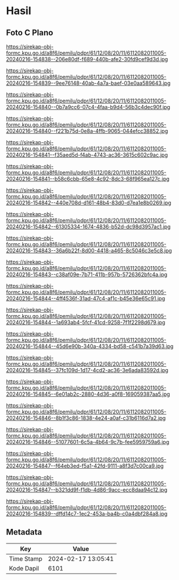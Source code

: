 # Hasil

## Foto C Plano

https://sirekap-obj-formc.kpu.go.id/a8f6/pemilu/pdpr/61/12/08/20/11/6112082011005-20240216-154838--206e80df-f689-440b-afe2-30fd9cef9d3d.jpg

https://sirekap-obj-formc.kpu.go.id/a8f6/pemilu/pdpr/61/12/08/20/11/6112082011005-20240216-154839--9ee76148-40ab-4a7a-baef-03e0aa589643.jpg

https://sirekap-obj-formc.kpu.go.id/a8f6/pemilu/pdpr/61/12/08/20/11/6112082011005-20240216-154840--0b7a9cc6-07c4-4faa-b9d4-56b3c4dec90f.jpg

https://sirekap-obj-formc.kpu.go.id/a8f6/pemilu/pdpr/61/12/08/20/11/6112082011005-20240216-154840--f221b75d-0e8a-4ffb-9065-044efcc38852.jpg

https://sirekap-obj-formc.kpu.go.id/a8f6/pemilu/pdpr/61/12/08/20/11/6112082011005-20240216-154841--f35aed5d-f4ab-4743-ac36-3615c602c9ac.jpg

https://sirekap-obj-formc.kpu.go.id/a8f6/pemilu/pdpr/61/12/08/20/11/6112082011005-20240216-154841--b58c6cbb-65e8-4c92-8dc3-68f965ea127c.jpg

https://sirekap-obj-formc.kpu.go.id/a8f6/pemilu/pdpr/61/12/08/20/11/6112082011005-20240216-154842--440e708d-d161-48b4-83d0-d7ea1e8b0269.jpg

https://sirekap-obj-formc.kpu.go.id/a8f6/pemilu/pdpr/61/12/08/20/11/6112082011005-20240216-154842--61305334-1674-4836-b52d-dc98d3957ac1.jpg

https://sirekap-obj-formc.kpu.go.id/a8f6/pemilu/pdpr/61/12/08/20/11/6112082011005-20240216-154843--36a6b22f-8d00-4418-a465-8c5046c3e5c8.jpg

https://sirekap-obj-formc.kpu.go.id/a8f6/pemilu/pdpr/61/12/08/20/11/6112082011005-20240216-154843--c38af09e-7b71-411b-957b-5726362bfc4a.jpg

https://sirekap-obj-formc.kpu.go.id/a8f6/pemilu/pdpr/61/12/08/20/11/6112082011005-20240216-154844--4ff4536f-31ad-47c4-af1c-b45e36e65c91.jpg

https://sirekap-obj-formc.kpu.go.id/a8f6/pemilu/pdpr/61/12/08/20/11/6112082011005-20240216-154844--1a693ab4-5fcf-41cd-9258-7f1f2298d679.jpg

https://sirekap-obj-formc.kpu.go.id/a8f6/pemilu/pdpr/61/12/08/20/11/6112082011005-20240216-154844--45d6e90b-340a-4334-bd58-c541b7a39d63.jpg

https://sirekap-obj-formc.kpu.go.id/a8f6/pemilu/pdpr/61/12/08/20/11/6112082011005-20240216-154845--37fc109d-1d17-4cd2-ac36-3e6ada83592d.jpg

https://sirekap-obj-formc.kpu.go.id/a8f6/pemilu/pdpr/61/12/08/20/11/6112082011005-20240216-154845--6e01ab2c-2880-4d36-a0f8-169059387aa5.jpg

https://sirekap-obj-formc.kpu.go.id/a8f6/pemilu/pdpr/61/12/08/20/11/6112082011005-20240216-154846--8b1f3c86-1838-4e24-a0af-c31b6116d7a2.jpg

https://sirekap-obj-formc.kpu.go.id/a8f6/pemilu/pdpr/61/12/08/20/11/6112082011005-20240216-154846--51077601-6c5a-4b64-9c7b-fee5959759a6.jpg

https://sirekap-obj-formc.kpu.go.id/a8f6/pemilu/pdpr/61/12/08/20/11/6112082011005-20240216-154847--f64eb3ed-f5a1-42fd-9111-a8f3d7c00ca9.jpg

https://sirekap-obj-formc.kpu.go.id/a8f6/pemilu/pdpr/61/12/08/20/11/6112082011005-20240216-154847--b321dd9f-f1db-4d86-9acc-ecc8daa94c12.jpg

https://sirekap-obj-formc.kpu.go.id/a8f6/pemilu/pdpr/61/12/08/20/11/6112082011005-20240216-154839--dffd14c7-1ec2-453a-ba4b-c0a4dbf284a8.jpg


## Metadata

| Key        | Value               |
| ---------- | ------------------- |
| Time Stamp | 2024-02-17 13:05:41 |
| Kode Dapil | 6101                |



